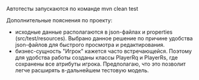 Автотесты запускаются по команде
    mvn clean test


Дополнительные пояснения по проекту:
- исходные данные располагаются в json-файлах и properties (src/test/resources).
Выбрано данное решение по причине удобства json-файлов для быстрого просмотра и редактирования.
- бизнес-сущность "Игрок" кажется часто встречающейся. Поэтому для удобства работы созданы классы PlayerRq и PlayerRs, где сохранены все атрибуты игрока. Предполагаю, что это позволит легче расширять в-дальнейшем тестовую модель.